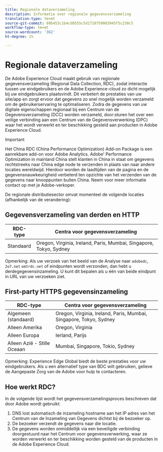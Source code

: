 ```yaml
---
title: Regionale dataverzameling
description: Informatie over regionale gegevensverzameling
translation-type: tm+mt
source-git-commit: 09b453c1b4cd8555c5d1718759003945f5c230c5
workflow-type: tm+mt
source-wordcount: '362'
ht-degree: 1%

---
```



# Regionale dataverzameling

De Adobe Experience Cloud maakt gebruik van regionale gegevensverzameling (Regional Data Collection, RDC), zodat interactie tussen uw eindgebruikers en de Adobe Experience-cloud zo dicht mogelijk bij uw eindgebruikers plaatsvindt. Dit verbetert de prestaties van uw site/app en zorgt ervoor dat gegevens zo snel mogelijk worden verzameld om de gebruikerservaring te optimaliseren. Zodra de gegevens van uw digitale eigenschappen regionaal bij een Centrum van de Gegevensverzameling (DCC) worden verzameld, door:sturen het over een veilige verbinding aan een Centrum van de Gegevensverwerking (DPC) waar het wordt verwerkt en ter beschikking gesteld aan producten in Adobe Experience Cloud.

>[!IMPORTANT]
>
>Het China RDC (China Performance Optimization) Add-on Package is een aanrekbare add-on voor Adobe Analytics. Adobe&#39; Performance Optimization in mainland China stelt klanten in China in staat om gegevens rechtstreeks naar China edge node te verzenden in plaats van naar andere locaties wereldwijd. Hierdoor worden de laadtijden van de pagina en de gegevensnauwkeurigheid verbeterd ten opzichte van het verzenden van de gegevens naar knooppunten buiten China. Neem voor meer informatie contact op met je Adobe-verkoper.

De regionale distributiesector omvat momenteel de volgende locaties (afhankelijk van de verandering):

## Gegevensverzameling van derden en HTTP

| RDC-type | Centra voor gegevensverzameling |
|---------------------|-------------------|
| Standaard | Oregon, Virginia, Ireland, Paris, Mumbai, Singapore, Tokyo, Sydney |

Opmerking: Als uw verzoek van het beeld van de Analyse naar `adobedc`, `2o7.net` `omtrdc.net` of eindpunten wordt verzonden, dan hebt u derdegegevensinzameling. U kunt dit bepalen als u één van beide eindpunt in URL van uw verzoeken ziet.

## First-party HTTPS gegevensinzameling

| RDC-type | Centra voor gegevensverzameling |
|---------------------|-------------------|
| Algemeen (standaard) | Oregon, Virginia, Ireland, Paris, Mumbai, Singapore, Tokyo, Sydney |
| Alleen Amerika | Oregon, Virginia |
| Alleen Europa | Ierland, Parijs |
| Alleen Azië - Stille Oceaan | Mumbai, Singapore, Tokio, Sydney |

Opmerking: Experience Edge Global biedt de beste prestaties voor uw eindgebruikers.  Als u een alternatief type van BDC wilt gebruiken, gelieve de Aangepaste Zorg van de Adobe voor hulp te contacteren.

## Hoe werkt RDC?

In de volgende lijst wordt het gegevensverzamelingsproces beschreven dat door Adobe wordt gebruikt:

1. DNS lost automatisch de inzameling hostname aan het IP adres van het Centrum van de Inzameling van Gegevens dichtst bij de bezoeker op.
1. De bezoeker verzendt de gegevens naar die locatie.
1. De gegevens worden onmiddellijk via een beveiligde verbinding doorgestuurd naar het Centrum voor gegevensverwerking, waar ze worden verwerkt en ter beschikking worden gesteld van de producten in de Adobe Experience Cloud.
